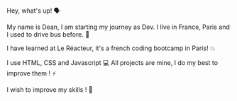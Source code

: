 Hey, what's up! 🗣

My name is Dean, I am starting my journey as Dev. 
I live in France, Paris and I used to drive bus before. 🚎

I have learned at Le Réacteur, it's a french coding bootcamp in Paris! 💥

I use HTML, CSS and Javascript 💻
All projects are  mine, I do my best to improve them ! ⚡️

I wish to improve my skills ! 🚀
